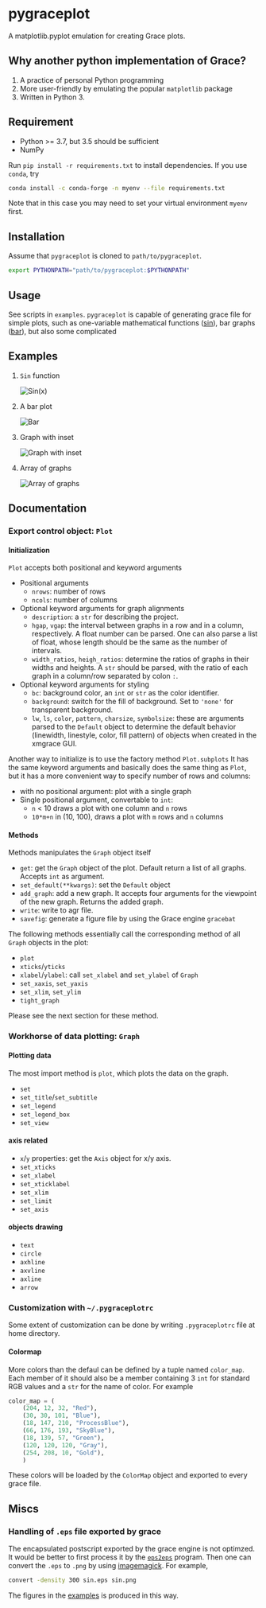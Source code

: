 # pygraceplot

A matplotlib.pyplot emulation for creating Grace plots.

## Why another python implementation of Grace?

1. A practice of personal Python programming
2. More user-friendly by emulating the popular `matplotlib` package
3. Written in Python 3.

## Requirement

- Python >= 3.7, but 3.5 should be sufficient
- NumPy

Run `pip install -r requirements.txt` to install dependencies.
If you use `conda`, try

```bash
conda install -c conda-forge -n myenv --file requirements.txt
```

Note that in this case you may need to set your virtual environment `myenv` first.

## Installation

Assume that `pygraceplot` is cloned to `path/to/pygraceplot`.

```bash
export PYTHONPATH="path/to/pygraceplot:$PYTHONPATH"
```

## Usage

See scripts in `examples`.
`pygraceplot` is capable of generating grace file for simple plots,
such as one-variable mathematical functions ([sin](examples/sin.py)),
bar graphs ([bar](examples/bar.py)), but also some complicated

## Examples

1. `Sin` function

   ![Sin(x)](examples/sin.png)

2. A bar plot

   ![Bar](examples/bar.png)

3. Graph with inset 

   ![Graph with inset](examples/inset.png)

4. Array of graphs

   ![Array of graphs](examples/array.png)

## Documentation

### Export control object: `Plot`

#### Initialization

`Plot` accepts both positional and keyword arguments

- Positional arguments
  - `nrows`: number of rows
  - `ncols`: number of columns
- Optional keyword arguments for graph alignments
  - `description`: a `str` for describing the project.
  - `hgap`, `vgap`: the interval between graphs in a row and in a column, respectively.
    A float number can be parsed. One can also parse a list of float, whose length
    should be the same as the number of intervals.
  - `width_ratios`, `heigh_ratios`: determine the ratios of graphs in their widths and heights.
    A `str` should be parsed, with the ratio of each graph in a column/row separated by colon `:`.
- Optional keyword arguments for styling
  - `bc`: background color, an `int` or `str` as the color identifier.
  - `background`: switch for the fill of background. Set to `'none'` for transparent background.
  - `lw`, `ls`, `color`, `pattern`, `charsize`, `symbolsize`: these are arguments parsed to the
    `Default` object to determine the default behavior (linewidth, linestyle, color, fill pattern) 
    of objects when created in the xmgrace GUI.

Another way to initialize is to use the factory method `Plot.subplots`
It has the same keyword arguments and basically does the same
thing as `Plot`, but it has a more convenient way to specify number of rows and columns:

- with no positional argument: plot with a single graph
- Single positional argument, convertable to `int`:
  - `n` < 10 draws a plot with one column and `n` rows
  - `10*m+n` in (10, 100), draws a plot with `m` rows and `n` columns

#### Methods

Methods manipulates the `Graph` object itself

- `get`: get the `Graph` object of the plot. Default return a list of all graphs. Accepts `int` as argument.
- `set_default(**kwargs)`: set the `Default` object
- `add_graph`: add a new graph. It accepts four arguments for the viewpoint of the new graph.
   Returns the added graph.
- `write`: write to agr file.
- `savefig`: generate a figure file by using the Grace engine `gracebat`

The following methods essentially call the corresponding method of all `Graph` objects in the plot:

- `plot`
- `xticks`/`yticks`
- `xlabel`/`ylabel`: call `set_xlabel` and `set_ylabel` of `Graph`
- `set_xaxis`, `set_yaxis`
- `set_xlim`, `set_ylim`
- `tight_graph`

Please see the next section for these method.

### Workhorse of data plotting: `Graph`

#### Plotting data

The most import method is `plot`, which plots the data on the graph.

- `set`
- `set_title`/`set_subtitle`
- `set_legend`
- `set_legend_box`
- `set_view`

#### axis related 

- `x`/`y` properties: get the `Axis` object for x/y axis.
- `set_xticks`
- `set_xlabel`
- `set_xticklabel`
- `set_xlim`
- `set_limit`
- `set_axis`

#### objects drawing

- `text`
- `circle`
- `axhline`
- `axvline`
- `axline`
- `arrow`


### Customization with `~/.pygraceplotrc`

Some extent of customization can be done by writing `.pygraceplotrc` file at home directory.

#### Colormap

More colors than the defaul can be defined by a tuple named `color_map`.
Each member of it should also be a member containing 3 `int` for standard RGB values and a `str` for the name of color.
For example

```python
color_map = (
    (204, 12, 32, "Red"),
    (30, 30, 101, "Blue"),
    (18, 147, 210, "ProcessBlue"),
    (66, 176, 193, "SkyBlue"),
    (18, 139, 57, "Green"),
    (120, 120, 120, "Gray"),
    (254, 208, 10, "Gold"),
    )
```

These colors will be loaded by the `ColorMap` object and exported to every grace file.

## Miscs

### Handling of `.eps` file exported by grace

The encapsulated postscript exported by the grace engine
is not optimzed. It would be better to first process it by the
[`eps2eps`](https://nixdoc.net/man-pages/linux/man1/eps2eps.1.html) program.
Then one can convert the `.eps` to `.png` by using
[imagemagick](https://www.imagemagick.org/). For example,

```bash
convert -density 300 sin.eps sin.png
```

The figures in the [examples](examples/) is produced in this way.

